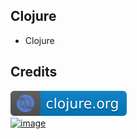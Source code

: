Clojure
-------

- Clojure

Credits
-------
[![image](
Credits/clojure.org.svg)](https://clojure.org/)  
[![image](
Credits/clojurescript.org1.svg)](https://clojurescript.org/)
